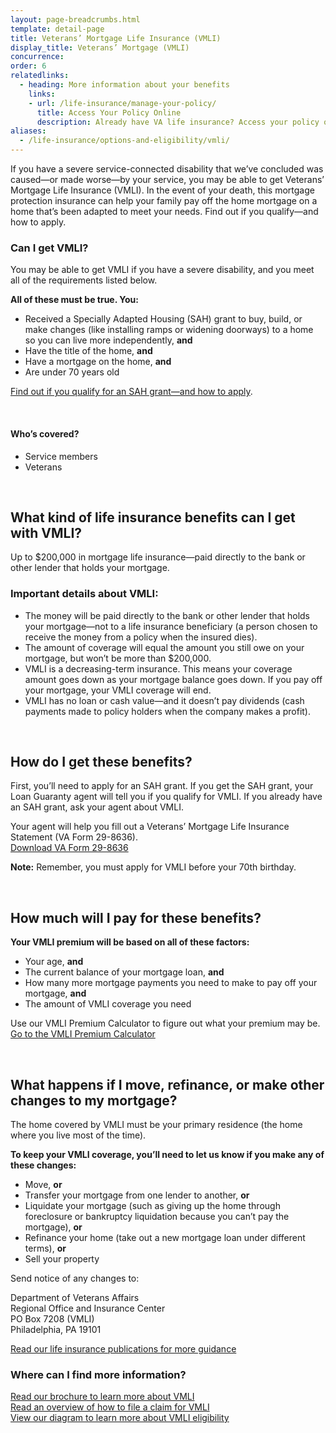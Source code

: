 ```yaml
---
layout: page-breadcrumbs.html
template: detail-page
title: Veterans’ Mortgage Life Insurance (VMLI)
display_title: Veterans’ Mortgage (VMLI)
concurrence:
order: 6
relatedlinks:
  - heading: More information about your benefits
    links:
    - url: /life-insurance/manage-your-policy/
      title: Access Your Policy Online
      description: Already have VA life insurance? Access your policy online.
aliases:
  - /life-insurance/options-and-eligibility/vmli/
---
```


<div class="va-introtext">

If you have a severe service-connected disability that we’ve concluded was caused—or made worse—by your service, you may be able to get Veterans’ Mortgage Life Insurance (VMLI). In the event of your death, this mortgage protection insurance can help your family pay off the home mortgage on a home that’s been adapted to meet your needs. Find out if you qualify—and how to apply.

</div>

<div class="feature">

### Can I get VMLI? 

You may be able to get VMLI if you have a severe disability, and you meet all of the requirements listed below.

**All of these must be true. You:**

- Received a Specially Adapted Housing (SAH) grant to buy, build, or make changes (like installing ramps or widening doorways) to a home so you can live more independently, **and**
- Have the title of the home, **and**
- Have a mortgage on the home, **and**
- Are under 70 years old

[Find out if you qualify for an SAH grant—and how to apply](https://www.benefits.va.gov/homeloans/adaptedhousing.asp).

<br>

#### Who’s covered?

- Service members
- Veterans

</div>

<br>

## What kind of life insurance benefits can I get with VMLI?

Up to $200,000 in mortgage life insurance—paid directly to the bank or other lender that holds your mortgage. 

### Important details about VMLI:

- The money will be paid directly to the bank or other lender that holds your mortgage—not to a life insurance beneficiary (a person chosen to receive the money from a policy when the insured dies).
- The amount of coverage will equal the amount you still owe on your mortgage, but won’t be more than $200,000. 
- VMLI is a decreasing-term insurance. This means your coverage amount goes down as your mortgage balance goes down. If you pay off your mortgage, your VMLI coverage will end. 
- VMLI has no loan or cash value—and it doesn’t pay dividends (cash payments made to policy holders when the company makes a profit).

<br>

## How do I get these benefits?

First, you’ll need to apply for an SAH grant. If you get the SAH grant, your Loan Guaranty agent will tell you if you qualify for VMLI. If you already have an SAH grant, ask your agent about VMLI.

Your agent will help you fill out a Veterans’ Mortgage Life Insurance Statement (VA Form 29-8636).<br>
[Download VA Form 29-8636](https://www.benefits.va.gov/INSURANCE/forms/29-8636_08-2011.pdf) 

**Note:** Remember, you must apply for VMLI before your 70th birthday.

<br>

## How much will I pay for these benefits?

**Your VMLI premium will be based on all of these factors:**

- Your age, **and**
- The current balance of your mortgage loan, **and**
- How many more mortgage payments you need to make to pay off your mortgage, **and**
- The amount of VMLI coverage you need

Use our VMLI Premium Calculator to figure out what your premium may be. <br>
[Go to the VMLI Premium Calculator](https://insurance.va.gov/VMLICalc/VMLICalc.asp)

<br>

## What happens if I move, refinance, or make other changes to my mortgage?

The home covered by VMLI must be your primary residence (the home where you live most of the time).

**To keep your VMLI coverage, you’ll need to let us know if you make any of these changes:**

- Move, **or**
- Transfer your mortgage from one lender to another, **or**
- Liquidate your mortgage (such as giving up the home through foreclosure or bankruptcy liquidation because you can’t pay the mortgage), **or**
- Refinance your home (take out a new mortgage loan under different terms), **or**
- Sell your property

Send notice of any changes to:

<p class="va-address-block">
  Department of Veterans Affairs<br>
  Regional Office and Insurance Center<br>
  PO Box 7208 (VMLI)<br>
  Philadelphia, PA 19101<br>
</p>

[Read our life insurance publications for more guidance](https://www.benefits.va.gov/INSURANCE/ins_publications.asp) <br>

### Where can I find more information?

[Read our brochure to learn more about VMLI](https://www.benefits.va.gov/INSURANCE/forms/VMLI-brochure-03-2012.pdf)<br>
[Read an overview of how to file a claim for VMLI](https://www.benefits.va.gov/INSURANCE/images/VMLI_Claim.pdf) <br>
[View our diagram to learn more about VMLI eligibility](https://benefits.va.gov/BENEFITS/infographics/vmli.html)
